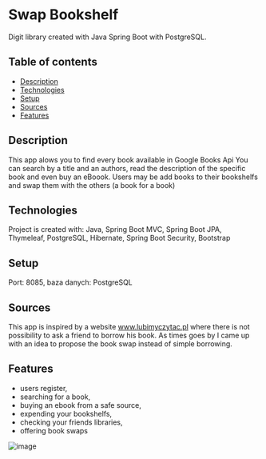 # Swap Bookshelf
Digit library created with Java Spring Boot with PostgreSQL.

## Table of contents
* [Description](#Description)
* [Technologies](#technologies)
* [Setup](#setup)
* [Sources](#Sources)
* [Features](#Features)

## Description
This app alows you to find every book available in Google Books Api 
You can search by a title and an authors, read the description of the specific book and even buy an eBoook. 
Users may be add books to their bookshelfs and swap them with the others (a book for a book)

## Technologies
Project is created with:
Java,
Spring Boot MVC,
Spring Boot JPA,
Thymeleaf,
PostgreSQL,
Hibernate,
Spring Boot Security,
Bootstrap

## Setup
Port: 8085, baza danych: PostgreSQL

## Sources
This app is inspired by a website www.lubimyczytac.pl where there is not possibility to ask a friend to borrow his book. 
As times goes by I came up with an idea to propose the book swap instead of simple borrowing.

## Features
* users register,
* searching for a book,
* buying an ebook from a safe source,
* expending your bookshelfs,
* checking your friends libraries,
* offering book swaps

![image](https://user-images.githubusercontent.com/57547281/165935151-4013ef02-ea07-486b-91b2-ff443297d248.png)

